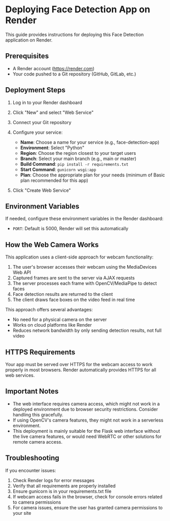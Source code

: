 # Deploying Face Detection App on Render

This guide provides instructions for deploying this Face Detection application on Render.

## Prerequisites

- A Render account (https://render.com)
- Your code pushed to a Git repository (GitHub, GitLab, etc.)

## Deployment Steps

1. Log in to your Render dashboard
2. Click "New" and select "Web Service"
3. Connect your Git repository
4. Configure your service:
   - **Name**: Choose a name for your service (e.g., face-detection-app)
   - **Environment**: Select "Python"
   - **Region**: Choose the region closest to your target users
   - **Branch**: Select your main branch (e.g., main or master)
   - **Build Command**: `pip install -r requirements.txt`
   - **Start Command**: `gunicorn wsgi:app`
   - **Plan**: Choose the appropriate plan for your needs (minimum of Basic plan recommended for this app)

5. Click "Create Web Service"

## Environment Variables

If needed, configure these environment variables in the Render dashboard:
- `PORT`: Default is 5000, Render will set this automatically

## How the Web Camera Works

This application uses a client-side approach for webcam functionality:

1. The user's browser accesses their webcam using the MediaDevices Web API
2. Captured frames are sent to the server via AJAX requests
3. The server processes each frame with OpenCV/MediaPipe to detect faces
4. Face detection results are returned to the client
5. The client draws face boxes on the video feed in real time

This approach offers several advantages:
- No need for a physical camera on the server
- Works on cloud platforms like Render
- Reduces network bandwidth by only sending detection results, not full video

## HTTPS Requirements

Your app must be served over HTTPS for the webcam access to work properly in most browsers. Render automatically provides HTTPS for all web services.

## Important Notes

- The web interface requires camera access, which might not work in a deployed environment 
  due to browser security restrictions. Consider handling this gracefully.
- If using OpenCV's camera features, they might not work in a serverless environment.
- This deployment is mainly suitable for the Flask web interface without the live camera
  features, or would need WebRTC or other solutions for remote camera access.

## Troubleshooting

If you encounter issues:
1. Check Render logs for error messages
2. Verify that all requirements are properly installed
3. Ensure gunicorn is in your requirements.txt file
4. If webcam access fails in the browser, check for console errors related to camera permissions
5. For camera issues, ensure the user has granted camera permissions to your site 